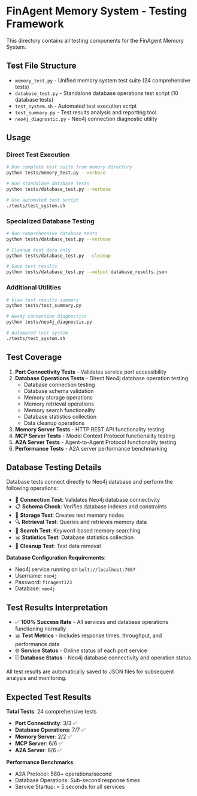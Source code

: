 # FinAgent Memory System - Testing Framework

This directory contains all testing components for the FinAgent Memory System.

## Test File Structure

- `memory_test.py` - Unified memory system test suite (24 comprehensive tests)
- `database_test.py` - Standalone database operations test script (10 database tests)
- `test_system.sh` - Automated test execution script
- `test_summary.py` - Test results analysis and reporting tool
- `neo4j_diagnostic.py` - Neo4j connection diagnostic utility

## Usage

### Direct Test Execution
```bash
# Run complete test suite from memory directory
python tests/memory_test.py --verbose

# Run standalone database tests
python tests/database_test.py --verbose

# Use automated test script
./tests/test_system.sh
```

### Specialized Database Testing
```bash
# Run comprehensive database tests
python tests/database_test.py --verbose

# Cleanup test data only
python tests/database_test.py --cleanup

# Save test results
python tests/database_test.py --output database_results.json
```

### Additional Utilities
```bash
# View test results summary
python tests/test_summary.py

# Neo4j connection diagnostics
python tests/neo4j_diagnostic.py

# Automated test system
./tests/test_system.sh
```

## Test Coverage

1. **Port Connectivity Tests** - Validates service port accessibility
2. **Database Operations Tests** - Direct Neo4j database operation testing
   - Database connection testing
   - Database schema validation
   - Memory storage operations
   - Memory retrieval operations
   - Memory search functionality
   - Database statistics collection
   - Data cleanup operations
3. **Memory Server Tests** - HTTP REST API functionality testing
4. **MCP Server Tests** - Model Context Protocol functionality testing
5. **A2A Server Tests** - Agent-to-Agent Protocol functionality testing
6. **Performance Tests** - A2A server performance benchmarking

## Database Testing Details

Database tests connect directly to Neo4j database and perform the following operations:

- 🔗 **Connection Test**: Validates Neo4j database connectivity
- 📋 **Schema Check**: Verifies database indexes and constraints
- 💾 **Storage Test**: Creates test memory nodes
- 🔍 **Retrieval Test**: Queries and retrieves memory data
- 🔎 **Search Test**: Keyword-based memory searching
- 📊 **Statistics Test**: Database statistics collection
- 🧹 **Cleanup Test**: Test data removal

**Database Configuration Requirements**:
- Neo4j service running on `bolt://localhost:7687`
- Username: `neo4j`
- Password: `finagent123`
- Database: `neo4j`

## Test Results Interpretation

- ✅ **100% Success Rate** - All services and database operations functioning normally
- 📊 **Test Metrics** - Includes response times, throughput, and performance data
- 🌐 **Service Status** - Online status of each port service
- 🗄️ **Database Status** - Neo4j database connectivity and operation status

All test results are automatically saved to JSON files for subsequent analysis and monitoring.

## Expected Test Results

**Total Tests**: 24 comprehensive tests
- **Port Connectivity**: 3/3 ✅
- **Database Operations**: 7/7 ✅
- **Memory Server**: 2/2 ✅
- **MCP Server**: 6/6 ✅
- **A2A Server**: 6/6 ✅

**Performance Benchmarks**:
- A2A Protocol: 580+ operations/second
- Database Operations: Sub-second response times
- Service Startup: < 5 seconds for all services

